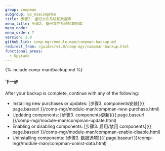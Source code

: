 ```yaml
---
group: compman
subgroup: 05_UseCompMan
title: 步骤2. 备份文件系统和数据库
menu_title: 步骤2. 备份文件系统和数据库
menu_node:
menu_order: 7
version: 2.0
github_link: comp-mgr/module-man/compman-backup.md
redirect_from: /guides/v2.0/comp-mgr/compman-backup.html
functional_areas:
  - Upgrade
---
```


{% include comp-man/backup.md %}

#### 下一步
After your backup is complete, continue with any of the following: 

*	Installing new purchases or updates: [步骤3. components安装]({{ page.baseurl }}/comp-mgr/module-man/compman-new-purchase.html)
*	Updating components: [步骤3. components更新]({{ page.baseurl }}/comp-mgr/module-man/compman-update.html)
*	Enabling or disabling components: [步骤3. 启用/禁用 components]({{ page.baseurl }}/comp-mgr/module-man/compman-enable-disable.html)
*	Uninstalling components: [步骤3. 数据选项]({{ page.baseurl }}/comp-mgr/module-man/compman-uninst-data.html)

